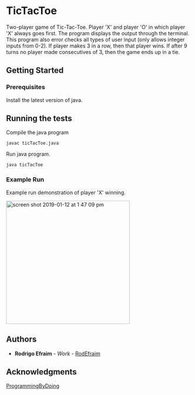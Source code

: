 # TicTacToe

Two-player game of Tic-Tac-Toe. Player 'X' and player 'O' in which player 'X' always goes first. The program displays the output through the terminal. This program also error checks all types of user input (only allows integer inputs from 0-2). If  player makes 3 in a row, then that player wins. If after 9 turns no player made consecutives of 3, then the game ends up in a tie.

## Getting Started

### Prerequisites

Install the latest version of java.

## Running the tests

Compile the java program

```
javac ticTacToe.java
```

Run java program.

```
java ticTacToe
```

### Example Run

Example run demonstration of player 'X' winning.

<img width="336" alt="screen shot 2019-01-12 at 1 47 09 pm" src="https://user-images.githubusercontent.com/32502126/51078848-aad8e480-1670-11e9-8c0c-d76c5e7b44e5.png">

## Authors

* **Rodrigo Efraim** - *Work* - [RodEfraim](https://github.com/RodEfraim)

## Acknowledgments

[ProgrammingByDoing](https://programmingbydoing.com)
